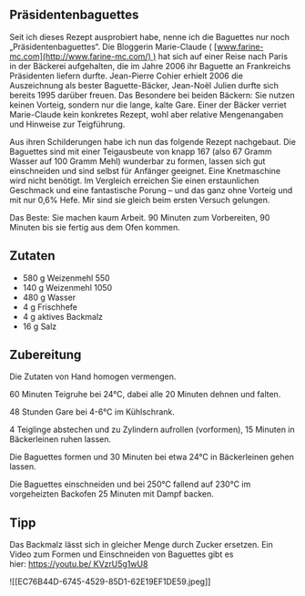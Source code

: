## Präsidentenbaguettes

Seit ich dieses Rezept ausprobiert habe, nenne ich die Baguettes nur noch „Präsidentenbaguettes“. Die Bloggerin Marie-Claude ( [www.farine-mc.com](http://www.farine-mc.com/) ) hat sich auf einer Reise nach Paris in der Bäckerei aufgehalten, die im Jahre 2006 ihr Baguette an Frankreichs Präsidenten liefern durfte. Jean-Pierre Cohier erhielt 2006 die Auszeichnung als bester Baguette-Bäcker, Jean-Noël Julien durfte sich bereits 1995 darüber freuen. Das Besondere bei beiden Bäckern: Sie nutzen keinen Vorteig, sondern nur die lange, kalte Gare. Einer der Bäcker verriet Marie-Claude kein konkretes Rezept, wohl aber relative Mengenangaben und Hinweise zur Teigführung.

Aus ihren Schilderungen habe ich nun das folgende Rezept nachgebaut. Die Baguettes sind mit einer Teigausbeute von knapp 167 (also 67 Gramm Wasser auf 100 Gramm Mehl) wunderbar zu formen, lassen sich gut einschneiden und sind selbst für Anfänger geeignet. Eine Knetmaschine wird nicht benötigt. Im Vergleich erreichen Sie einen erstaunlichen Geschmack und eine fantastische Porung – und das ganz ohne Vorteig und mit nur 0,6% Hefe. Mir sind sie gleich beim ersten Versuch gelungen.

Das Beste: Sie machen kaum Arbeit. 90 Minuten zum Vorbereiten, 90 Minuten bis sie fertig aus dem Ofen kommen.

## Zutaten

-   580 g Weizenmehl 550     
-   140 g Weizenmehl 1050 
-   480 g Wasser
-   4 g Frischhefe
-   4 g aktives Backmalz
-   16 g Salz

## Zubereitung

Die Zutaten von Hand homogen vermengen.

60 Minuten Teigruhe bei 24°C, dabei alle 20 Minuten dehnen und falten.

48 Stunden Gare bei 4-6°C im Kühlschrank.

4 Teiglinge abstechen und zu Zylindern aufrollen (vorformen), 15 Minuten in Bäckerleinen ruhen lassen.

Die Baguettes formen und 30 Minuten bei etwa 24°C in Bäckerleinen gehen lassen.

Die Baguettes einschneiden und bei 250°C fallend auf 230°C im vorgeheizten Backofen 25 Minuten mit Dampf backen.

## Tipp

Das Backmalz lässt sich in gleicher Menge durch Zucker ersetzen. Ein Video zum Formen und Einschneiden von Baguettes gibt es hier: [https://youtu.be/ KVzrU5g1wU8](https://youtu.be/KVzrU5g1wU8)


![[EC76B44D-6745-4529-85D1-62E19EF1DE59.jpeg]]